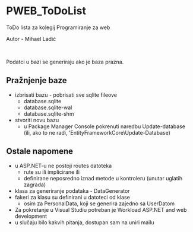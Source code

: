 # PWEB_ToDoList
ToDo lista za kolegij Programiranje za web


Autor - Mihael Ladić

<br/>

Podatci u bazi se generiraju ako je baza prazna.

## Pražnjenje baze
- izbrisati bazu - pobrisati sve sqlite fileove
    - database.sqlite
    - database.sqlite-wal
    - database.sqlite-shm
- stvoriti novu bazu
    - u Package Manager Console pokrenuti naredbu Update-database (ili, ako to ne radi, 'EntityFrameworkCore\Update-Database)

## Ostale napomene
- u ASP.NET-u ne postoji routes datoteka
    - rute su ili implicirane ili 
    - definirane neposredno iznad metode u kontroleru (unutar uglatih zagrada)
- klasa za generiranje podataka - DataGenerator
- fakeri za klasu su definirani u datoteci od klase
    - osim za PersonalData, koji se generira zajedno sa UserDatom
- Za pokretanje u Visual Studiu potreban je Workload ASP.NET and web development
- u slučaju bilo kakvih pitanja, dostupan sam na uniri mailu